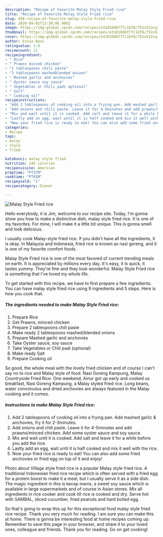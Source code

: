 ```yaml
---
description: "Recipe of Favorite Malay Style Fried rice"
title: "Recipe of Favorite Malay Style Fried rice"
slug: 456-recipe-of-favorite-malay-style-fried-rice
date: 2020-08-01T13:38:06.906Z
image: https://img-global.cpcdn.com/recipes/e31010dbf77c1bf8/751x532cq70/malay-style-fried-rice-recipe-main-photo.jpg
thumbnail: https://img-global.cpcdn.com/recipes/e31010dbf77c1bf8/751x532cq70/malay-style-fried-rice-recipe-main-photo.jpg
cover: https://img-global.cpcdn.com/recipes/e31010dbf77c1bf8/751x532cq70/malay-style-fried-rice-recipe-main-photo.jpg
author: Essie Bass
ratingvalue: 3.9
reviewcount: 11
recipeingredient:
- " Rice"
- " Prawns minced chicken"
- "2 tablespoons chili paste"
- "2 tablespoons mashedblended onions"
- " Mashed garlic and anchovies"
- " Oyster sauce soy sauce"
- " Vegetables or Chili padi optional"
- " Salt"
- " Cooking oil"
recipeinstructions:
- "Add 2 tablespoons of cooking oil into a frying pan. Add mashed garlic &amp; anchovies, fry it for 2-3minutes."
- "Add onions and chili paste. Leave it for 4-5minutes and add prawns/minced chicken. Add some oyster sauce and soy sauce."
- "Mix and wait until it is cooked. Add salt and leave it for a while before you add the rice."
- "Lastly add an egg, wait until it is half cooked and mix it well with the rice."
- "Now your fried rice is ready to eat! You can also add some fried anchovies or fried egg on top of it and enjoy!"
categories:
- Recipe
tags:
- malay
- style
- fried

katakunci: malay style fried 
nutrition: 245 calories
recipecuisine: American
preptime: "PT37M"
cooktime: "PT45M"
recipeyield: "1"
recipecategory: Dinner

---
```



![Malay Style Fried rice](https://img-global.cpcdn.com/recipes/e31010dbf77c1bf8/751x532cq70/malay-style-fried-rice-recipe-main-photo.jpg)

Hello everybody, it is Jim, welcome to our recipe site. Today, I'm gonna show you how to make a distinctive dish, malay style fried rice. It is one of my favorites. For mine, I will make it a little bit unique. This is gonna smell and look delicious.

I usually cook Malay-style fried rice. If you didn&#39;t have all the ingredients, it is okay. In Malaysia and Indonesia, fried rice is known as nasi goreng, and it is one of my favorite comfort foods.

Malay Style Fried rice is one of the most favored of current trending meals on earth. It is appreciated by millions every day. It's easy, it is quick, it tastes yummy. They're fine and they look wonderful. Malay Style Fried rice is something that I've loved my whole life.


To get started with this recipe, we have to first prepare a few ingredients. You can have malay style fried rice using 9 ingredients and 5 steps. Here is how you cook that.

<!--inarticleads1-->

##### The ingredients needed to make Malay Style Fried rice:

1. Prepare  Rice
1. Get  Prawns, minced chicken
1. Prepare 2 tablespoons chili paste
1. Make ready 2 tablespoons mashed/blended onions
1. Prepare  Mashed garlic and anchovies
1. Take  Oyster sauce, soy sauce
1. Take  Vegetables or Chili padi (optional)
1. Make ready  Salt
1. Prepare  Cooking oil


So good, the whole meal with the lovely fried chicken and of course I can&#39;t say no to rice and Malay style of food. Nasi Goreng Kampung, Malay Countryside Fried Rice. One weekend, Ainur got up early and cooked us breakfast, Nasi Goreng Kampung, a Malay styled fried rice. Long beans, water convolvulus and dried anchovies are always featured in the Malay cooking and it comes. 

<!--inarticleads2-->

##### Instructions to make Malay Style Fried rice:

1. Add 2 tablespoons of cooking oil into a frying pan. Add mashed garlic &amp; anchovies, fry it for 2-3minutes.
1. Add onions and chili paste. Leave it for 4-5minutes and add prawns/minced chicken. Add some oyster sauce and soy sauce.
1. Mix and wait until it is cooked. Add salt and leave it for a while before you add the rice.
1. Lastly add an egg, wait until it is half cooked and mix it well with the rice.
1. Now your fried rice is ready to eat! You can also add some fried anchovies or fried egg on top of it and enjoy!


Photo about Village style fried rice is a popular Malay style fried rice. A traditional Indonesian fried rice recipe which is often served with a fried egg for a protein boost to make it a meal, but I usually serve it as a side dish. The magic ingredient in this is kecap manis, a sweet soy sauce which is available in large supermarkets and of course in Asian stores. Mix all ingredients in rice cooker and cook till rice is cooked and dry. Serve hot with SAMBAL, sliced cucumber, fried peanuts and hard boiled egg. 

So that's going to wrap this up for this exceptional food malay style fried rice recipe. Thank you very much for reading. I am sure you can make this at home. There is gonna be interesting food at home recipes coming up. Remember to save this page in your browser, and share it to your loved ones, colleague and friends. Thank you for reading. Go on get cooking!
